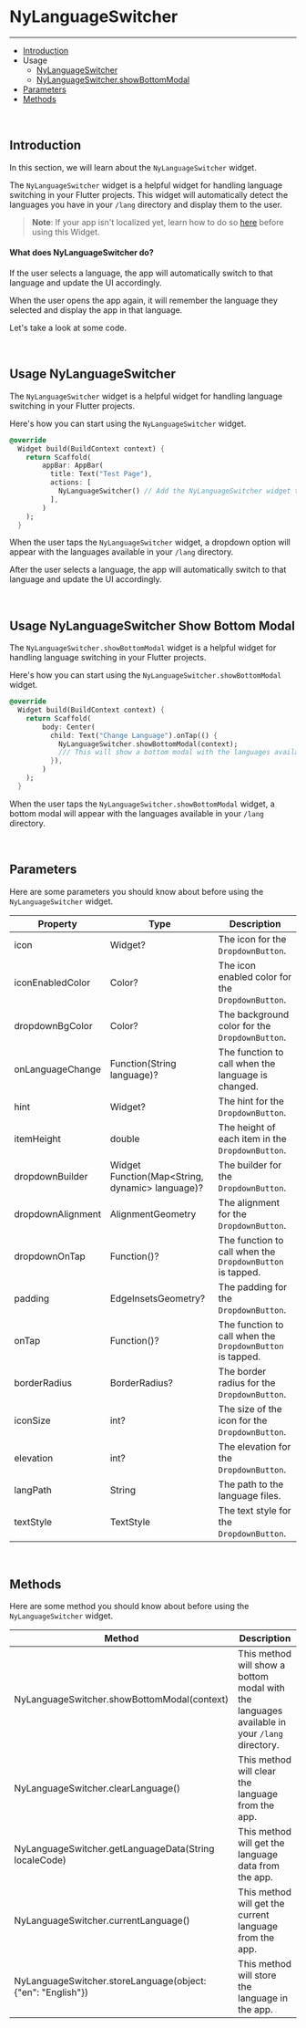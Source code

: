 # NyLanguageSwitcher

---

<a name="section-1"></a>
- [Introduction](#introduction "Introduction")
- Usage
    - [NyLanguageSwitcher](#usage-nylanguageswitcher "Usage NyLanguageSwitcher")
    - [NyLanguageSwitcher.showBottomModal](#usage-nylanguageswitcher-show-bottom-modal "Usage NyLanguageSwitcher.showBottomModal")
- [Parameters](#parameters "Parameters")
- [Methods](#methods "Methods")


<div id="introduction"></div>
<br>

## Introduction

In this section, we will learn about the `NyLanguageSwitcher` widget.

The `NyLanguageSwitcher` widget is a helpful widget for handling language switching in your Flutter projects. This widget will automatically detect the languages you have in your `/lang` directory and display them to the user.

> **Note**: If your app isn't localized yet, learn how to do so [here](/docs/6.x/localization) before using this Widget.

#### What does NyLanguageSwitcher do?

If the user selects a language, the app will automatically switch to that language and update the UI accordingly.

When the user opens the app again, it will remember the language they selected and display the app in that language.

Let's take a look at some code.

<div id="usage-nylanguageswitcher"></div>
<br>

## Usage NyLanguageSwitcher

The `NyLanguageSwitcher` widget is a helpful widget for handling language switching in your Flutter projects.

Here's how you can start using the `NyLanguageSwitcher` widget.

``` dart
@override
  Widget build(BuildContext context) {
    return Scaffold(
        appBar: AppBar(
          title: Text("Test Page"),
          actions: [
            NyLanguageSwitcher() // Add the NyLanguageSwitcher widget to the app bar
          ],
        )
    );
  }
```

When the user taps the `NyLanguageSwitcher` widget, a dropdown option will appear with the languages available in your `/lang` directory.

After the user selects a language, the app will automatically switch to that language and update the UI accordingly.


<div id="usage-nylanguageswitcher-show-bottom-modal"></div>
<br>

## Usage NyLanguageSwitcher Show Bottom Modal

The `NyLanguageSwitcher.showBottomModal` widget is a helpful widget for handling language switching in your Flutter projects.

Here's how you can start using the `NyLanguageSwitcher.showBottomModal` widget.

``` dart
@override
  Widget build(BuildContext context) {
    return Scaffold(
        body: Center(
          child: Text("Change Language").onTap(() {
            NyLanguageSwitcher.showBottomModal(context);
            /// This will show a bottom modal with the languages available in your `/lang` directory
          }),
        )
    );
  }
```

When the user taps the `NyLanguageSwitcher.showBottomModal` widget, a bottom modal will appear with the languages available in your `/lang` directory.

<div id="parameters"></div>
<br>

## Parameters

Here are some parameters you should know about before using the `NyLanguageSwitcher` widget.

| Property | Type | Description |
| --- | --- | --- |
| icon | Widget? | The icon for the `DropdownButton`. |
| iconEnabledColor | Color? | The icon enabled color for the `DropdownButton`. |
| dropdownBgColor | Color? | The background color for the `DropdownButton`. |
| onLanguageChange | Function(String language)? | The function to call when the language is changed. |
| hint | Widget? | The hint for the `DropdownButton`. |
| itemHeight | double | The height of each item in the `DropdownButton`. |
| dropdownBuilder | Widget Function(Map<String, dynamic> language)? | The builder for the `DropdownButton`. |
| dropdownAlignment | AlignmentGeometry | The alignment for the `DropdownButton`. |
| dropdownOnTap | Function()? | The function to call when the `DropdownButton` is tapped. |
| padding | EdgeInsetsGeometry? | The padding for the `DropdownButton`. |
| onTap | Function()? | The function to call when the `DropdownButton` is tapped. |
| borderRadius | BorderRadius? | The border radius for the `DropdownButton`. |
| iconSize | int? | The size of the icon for the `DropdownButton`. |
| elevation | int? | The elevation for the `DropdownButton`. |
| langPath | String | The path to the language files. |
| textStyle | TextStyle | The text style for the `DropdownButton`. |

<div id="methods"></div>
<br>

## Methods

Here are some method you should know about before using the `NyLanguageSwitcher` widget.

| Method | Description |
| --- | --- |
| NyLanguageSwitcher.showBottomModal(context) | This method will show a bottom modal with the languages available in your `/lang` directory. |
| NyLanguageSwitcher.clearLanguage() | This method will clear the language from the app. |
| NyLanguageSwitcher.getLanguageData(String localeCode) | This method will get the language data from the app. |
| NyLanguageSwitcher.currentLanguage() | This method will get the current language from the app. |
| NyLanguageSwitcher.storeLanguage(object: {"en": "English"}) | This method will store the language in the app. |
